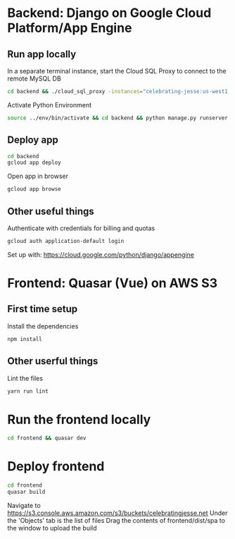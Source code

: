 # Backend: Django on Google Cloud Platform/App Engine

## Run app locally
In a separate terminal instance, start the Cloud SQL Proxy to connect to the remote MySQL DB
```bash
cd backend && ./cloud_sql_proxy -instances="celebrating-jesse:us-west1:celebrating-jesse"=tcp:3306
```
Activate Python Environment
```bash
source ../env/bin/activate && cd backend && python manage.py runserver
```

## Deploy app
```bash
cd backend
gcloud app deploy
```
Open app in browser
```bash
gcloud app browse
```

## Other useful things
Authenticate with credentials for billing and quotas
```bash
gcloud auth application-default login
```
Set up with: https://cloud.google.com/python/django/appengine

# Frontend: Quasar (Vue) on AWS S3

## First time setup
Install the dependencies
```bash
npm install
```

## Other userful things
Lint the files
```bash
yarn run lint
```



# Run the frontend locally
```bash
cd frontend && quasar dev
```

# Deploy frontend
```bash
cd frontend
quasar build
```
Navigate to https://s3.console.aws.amazon.com/s3/buckets/celebratingjesse.net
Under the 'Objects' tab is the list of files
Drag the contents of frontend/dist/spa to the window to upload the build